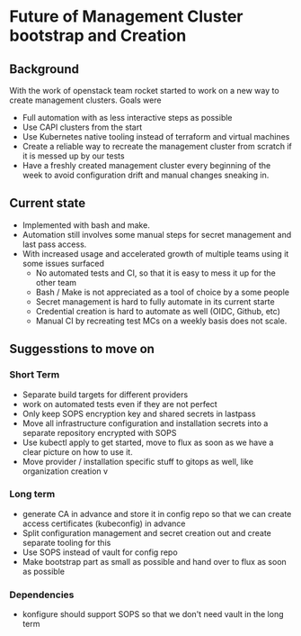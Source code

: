 # Future of Management Cluster bootstrap and Creation


## Background

With the work of openstack team rocket started to work on a new way to create
management clusters. Goals were
- Full automation with as less interactive steps as possible
- Use CAPI clusters from the start
- Use Kubernetes native tooling instead of terraform and virtual machines
- Create a reliable way to recreate the management cluster from scratch if it
  is messed up by our tests
- Have a freshly created management cluster every beginning of the week to avoid
  configuration drift and manual changes sneaking in.

## Current state

- Implemented with bash and make.
- Automation still involves some manual steps for secret management and
  last pass access.
- With increased usage and accelerated growth of multiple teams using it some
  issues surfaced
  - No automated tests and CI, so that it is easy to mess it up for the other
    team
  - Bash / Make is not appreciated as a tool of choice by a some people
  - Secret management is hard to fully automate in its current starte
  - Credential creation is hard to automate as well (OIDC, Github, etc)
  - Manual CI by recreating test MCs on a weekly basis does not scale.

## Suggesstions to move on

### Short Term

- Separate build targets for different providers
- work on automated tests even if they are not perfect
- Only keep SOPS encryption key and shared secrets  in lastpass
- Move all infrastructure configuration and installation secrets into a separate
  repository encrypted with SOPS
- Use kubectl apply to get started, move to flux as soon as we have a clear picture
  on how to use it.  
- Move provider / installation specific stuff to gitops as well, like
  organization creation v


### Long term

- generate CA in advance and store it in config repo so that we can create
  access certificates (kubeconfig) in advance
- Split configuration management and secret creation out and create separate
  tooling for this
- Use SOPS instead of vault for config repo
- Make bootstrap part as small as possible and hand over to flux as soon as
  possible

### Dependencies

- konfigure should support SOPS so that we don't need vault in the long term
